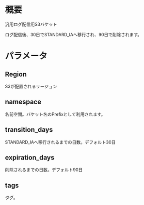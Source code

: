 # 概要
汎用ログ配信用S3バケット

ログ配信後、30日でSTANDARD_IAへ移行され、90日で削除されます。

# パラメータ 
## Region
S3が配置されるリージョン

## namespace
名前空間。バケット名のPrefixとして利用されます。

## transition_days
STANDARD_IAへ移行されるまでの日数。デフォルト30日

## expiration_days
削除されるまでの日数。デフォルト90日

## tags
タグ。